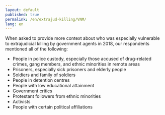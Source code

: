 ```yaml
---
layout: default
published: true
permalink: /en/extrajud-killing/VNM/
lang: en
---
```


When asked to provide more context about who was especially vulnerable to extrajudicial killing by government agents in 2018, our respondents mentioned all of the following:
-	People in police custody, especially those accused of drug-related crimes, gang members, and ethnic minorities in remote areas
-	Prisoners, especially sick prisoners and elderly people
-	Soldiers and family of soldiers
-	People in detention centres
-	People with low educational attainment
-	Government critics
-	Protestant followers from ethnic minorities
-	Activists
-	People with certain political affiliations

